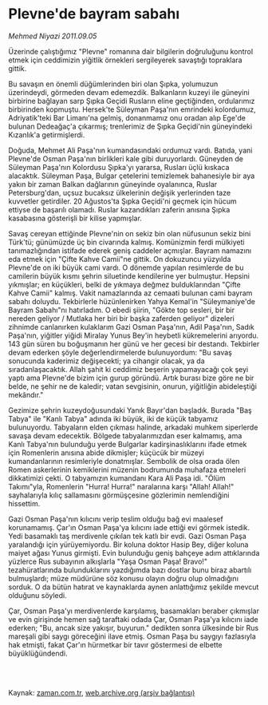 # Plevne'de  bayram sabahı

*Mehmed Niyazi 2011.09.05*

<td class="columnist-detail">
<p>Üzerinde çalıştığımız "Plevne" romanına dair bilgilerin doğruluğunu kontrol etmek için ceddimizin yiğitlik örnekleri sergileyerek savaştığı topraklara gittik.</p>
<p>
<div id="haberMetinDiv">
<p>Bu savaşın en önemli düğümlerinden biri olan Şıpka, yolumuzun üzerindeydi, görmeden devam edemezdik. Balkanların kuzeyi ile güneyini birbirine bağlayan sarp Şıpka Geçidi Rusların eline geçtiğinden, ordularımız birbirinden kopmuştu. Hersek'te Süleyman Paşa'nın emrindeki kolordumuz, Adriyatik'teki Bar Limanı'na gelmiş, donanmamız onu oradan alıp Ege'de bulunan Dedeağaç'a çıkarmış; trenlerimiz de Şıpka Geçidi'nin güneyindeki Kızanlık'a getirmişlerdi.
<p>Doğuda, Mehmet Ali Paşa'nın kumandasındaki ordumuz vardı. Batıda, yani Plevne'de Osman Paşa'nın birlikleri kale gibi duruyorlardı. Güneyden de Süleyman Paşa'nın Kolordusu Şıpka'yı yararsa, Rusları üçlü kıskaca alacaktık. Süleyman Paşa, Bulgar çetelerini temizlemek bahanesiyle bir aya yakın bir zaman Balkan dağlarının güneyinde oyalanınca, Ruslar Petersburg'dan, uçsuz bucaksız ülkelerinin değişik yerlerinden taze kuvvetler getirdiler. 20 Ağustos'ta Şıpka Geçidi'ni geçmek için hücum ettiyse de başarılı olamadı. Ruslar kazandıkları zaferin anısına Şıpka kasabasına gösterişli bir kilise yapmışlar.
<p>Savaş cereyan ettiğinde Plevne'nin on sekiz bin olan nüfusunun sekiz bini Türk'tü; günümüzde üç bin civarında kalmış. Komünizmin ferdi mülkiyeti tanımazlığından istifade ederek geniş caddeler açmışlar. Bayram namazını eda etmek için "Çifte Kahve Camii"ne gittik. On dokuzuncu yüzyılda Plevne'de on iki büyük cami vardı. O dönemde yapılan resimlerde de bu camilerin büyük kısmı şehrin siluetinde kendilerine yer bulmuştur. Hepsini yıkmışlar; en küçükleri, belki de yıkmaya değmez bulduklarından "Çifte Kahve Camii" kalmış. Vakit namazlarında az cemaati bulunan cami bayram sabahı doluydu. Tekbirlerle hüzünlenirken Yahya Kemal'in "Süleymaniye'de Bayram Sabahı"nı hatırladım. O ebedi şiirin, "Gökte top sesleri, bir bir nereden geliyor / Mutlaka her biri bir başka zaferden geliyor" dizeleri zihnimde canlanırken kulaklarım Gazi Osman Paşa'nın, Adil Paşa'nın, Sadık Paşa'nın, yiğitler yiğidi Miralay Yunus Bey'in heybetli kükremelerini arıyordu. 143 gün süren bu boğuşmanın her günü ve her gecesi bir destandı. Tekbirler devam ederken şöyle değerlendirmelerde bulunuyordum: "Bu savaş sonucunda kaderimiz değişecekti; ya cihangir olacak, ya da sıradanlaşacaktık. Allah şahit ki ceddimiz beşerin yapamayacağı çok şeyi yaptı ama Plevne'de bizim için gurup göründü. Artık burası bize göre ne bir belde, ne şehir ne de kaledir; vatan sevgisinin, onurun, yiğitliğin abideleştiği mekândır."
<p>Gezimize şehrin kuzeydoğusundaki Yanık Bayır'dan başladık. Burada "Baş Tabya" ile "Kanlı Tabya" adında iki büyük, iki de küçük tabyamız bulunuyordu. Tabyaların elden çıkması halinde, arkadaki muhkem siperlerde savaşa devam edecektik. Bölgede tabyalarımızdan eser kalmamış, ama Kanlı Tabya'nın bulunduğu yerde Bulgarlar kadirşinaslıklarını ifade etmek için Romenlerin anısına abide dikmişler; küçücük bir müzeyi kumandanlarının resimleriyle donatmışlar. Sembolik de olsa orada ölen Romen askerlerinin kemiklerini müzenin bodrumunda muhafaza etmeleri dikkatimizi çekti. O tabyamızın kumandanı Kara Ali Paşa idi. "Ölüm Takımı"yla, Romenlerin "Hurra! Hurra!" naralarına karşı "Allah! Allah!" sayhalarıyla kılıç sallamasını görmüşçesine gözlerimin nemlendiğini hissettim.
<p>Gazi Osman Paşa'nın kılıcını verip teslim olduğu bağ evi maalesef korunamamış. Çar'ın Osman Paşa'ya kılıcını iade ettiği evi görmek istedik. Yedi basamaklı taş merdivenle çıkılan tek katlı bir evdi. Gazi Osman Paşa yaralandığı için yürüyemiyordu. Bir koluna doktor Hasip Bey, diğer koluna maiyet ağası Yunus girmişti. Evin bulunduğu geniş bahçeye adım attıklarında yüzlerce Rus subayının alkışlarla "Yaşa Osman Paşa! Bravo!" tezahüratlarında bulunduklarını yazdığımda bazı dostlar bunu biraz abartılı bulmuşlardı; müze müdürüne söz konusu olayın doğru olup olmadığını sorduk. O da bütün hatırat ve kaynaklarda aynen anlattığımız şekilde mevcut olduğunu söyledi.
<p>Çar, Osman Paşa'yı merdivenlerde karşılamış, basamakları beraber çıkmışlar ve evin girişinde hemen sağ taraftaki odada Çar, Osman Paşa'ya kılıcını iade ederken; "Bu, ancak size yakışır, buyurun." dedikten sonra ülkesinde bir Rus mareşali gibi saygı göreceğini ilave etmiş. Osman Paşa bu saygıyı fazlasıyla hak etmişti, fakat Çar'ın hürmetkar bir tavır göstermesi de elbette büyüklüğündendi. </p></p></p></p></p></p></div>
</p>


<p><br>
		 </br></p></td>

Kaynak: [zaman.com.tr](http://zaman.com.tr/yazar.do?yazino=1176465), [web.archive.org (arşiv bağlantısı)](http://web.archive.org/web/20111213092536/http://zaman.com.tr/yazar.do?yazino=1176465)
